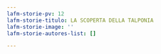 ```yaml
---
lafm-storie-pv: 12
lafm-storie-titulo: LA SCOPERTA DELLA TALPONIA
lafm-storie-image: ''
lafm-storie-autores-list: []

---
```

